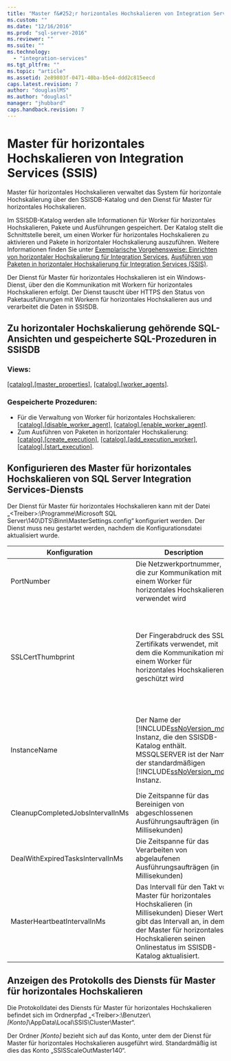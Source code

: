 ```yaml
---
title: "Master f&#252;r horizontales Hochskalieren von Integration Services (SSIS) | Microsoft Docs"
ms.custom: ""
ms.date: "12/16/2016"
ms.prod: "sql-server-2016"
ms.reviewer: ""
ms.suite: ""
ms.technology: 
  - "integration-services"
ms.tgt_pltfrm: ""
ms.topic: "article"
ms.assetid: 2e89803f-0471-40ba-b5e4-ddd2c815eecd
caps.latest.revision: 7
author: "douglaslMS"
ms.author: "douglasl"
manager: "jhubbard"
caps.handback.revision: 7
---
```

# Master f&#252;r horizontales Hochskalieren von Integration Services (SSIS)
Master für horizontales Hochskalieren verwaltet das System für horizontale Hochskalierung über den SSISDB-Katalog und den Dienst für Master für horizontales Hochskalieren. 

Im SSISDB-Katalog werden alle Informationen für Worker für horizontales Hochskalieren, Pakete und Ausführungen gespeichert. Der Katalog stellt die Schnittstelle bereit, um einen Worker für horizontales Hochskalieren zu aktivieren und Pakete in horizontaler Hochskalierung auszuführen. Weitere Informationen finden Sie unter [Exemplarische Vorgehensweise: Einrichten von horizontaler Hochskalierung für Integration Services](../integration-services/walkthrough-set-up-integration-services-scale-out.md), [Ausführen von Paketen in horizontaler Hochskalierung für Integration Services (SSIS)](../integration-services/run-packages-in-integration-services-ssis-scale-out.md).

Der Dienst für Master für horizontales Hochskalieren ist ein Windows-Dienst, über den die Kommunikation mit Workern für horizontales Hochskalieren erfolgt. Der Dienst tauscht über HTTPS den Status von Paketausführungen mit Workern für horizontales Hochskalieren aus und verarbeitet die Daten in SSISDB. 

## <a name="scale-out-related-sql-views-and-stored-procdures-in-ssisdb"></a>Zu horizontaler Hochskalierung gehörende SQL-Ansichten und gespeicherte SQL-Prozeduren in SSISDB

### <a name="views"></a>Views:
[[catalog].[master_properties]](../integration-services/system-views/catalog-master-properties-ssisdb-database.md), [[catalog].[worker_agents]](../integration-services/system-views/catalog-worker-agents-ssisdb-database.md).
### <a name="stored-procedures"></a>Gespeicherte Prozeduren:

- Für die Verwaltung von Worker für horizontales Hochskalieren:  
 [[catalog].[disable_worker_agent]](../integration-services/system-stored-procedures/catalog-disable-worker-agent-ssisdb-database.md), [[catalog].[enable_worker_agent]](../integration-services/system-stored-procedures/catalog-enable-worker-agent-ssisdb-database.md).
- Zum Ausführen von Paketen in horizontaler Hochskalierung:   
[[catalog].[create_execution]](../integration-services/system-stored-procedures/catalog-create-execution-ssisdb-database.md), [[catalog].[add_execution_worker]](../integration-services/system-stored-procedures/catalog-add-execution-worker-ssisdb-database.md), [[catalog].[start_execution]](../integration-services/system-stored-procedures/catalog-start-execution-ssisdb-database.md).   

## <a name="configure-sql-server-integration-services-scale-out-master-service"></a>Konfigurieren des Master für horizontales Hochskalieren von SQL Server Integration Services-Diensts
Der Dienst für Master für horizontales Hochskalieren kann mit der Datei „\<Treiber\>:\Programme\Microsoft SQL Server\140\DTS\Binn\MasterSettings.config“ konfiguriert werden. Der Dienst muss neu gestartet werden, nachdem die Konfigurationsdatei aktualisiert wurde.


Konfiguration  |Description  |Standardwert  
---------|---------|---------
PortNumber|Die Netzwerkportnummer, die zur Kommunikation mit einem Worker für horizontales Hochskalieren verwendet wird|8391         
SSLCertThumbprint|Der Fingerabdruck des SSL-Zertifikats verwendet, mit dem die Kommunikation mit einem Worker für horizontales Hochskalieren geschützt wird|Der Fingerabdruck des SSL-Zertifikats, das bei der Installation von Worker für horizontales Hochskalieren angegeben wurde         
InstanceName|Der Name der [!INCLUDE[ssNoVersion_md](../includes/ssnoversion-md.md)]-Instanz, die den SSISDB-Katalog enthält. MSSQLSERVER ist der Name der standardmäßigen [!INCLUDE[ssNoVersion_md](../includes/ssnoversion-md.md)]-Instanz. |Der Name der SQL Server-Instanz, die mit dem der Master für horizontales Hochskalieren installiert wurde         
CleanupCompletedJobsIntervalInMs|Die Zeitspanne für das Bereinigen von abgeschlossenen Ausführungsaufträgen (in Millisekunden)|43200000         
DealWithExpiredTasksIntervalInMs|Die Zeitspanne für das Verarbeiten von abgelaufenen Ausführungsaufträgen (in Millisekunden)|300000
MasterHeartbeatIntervalInMs|Das Intervall für den Takt von Master für horizontales Hochskalieren (in Millisekunden) Dieser Wert gibt das Intervall an, in dem der Master für horizontales Hochskalieren seinen Onlinestatus im SSISDB-Katalog aktualisiert.|30000        

## <a name="view-scale-out-master-service-log"></a>Anzeigen des Protokolls des Diensts für Master für horizontales Hochskalieren
Die Protokolldatei des Diensts für Master für horizontales Hochskalieren befindet sich im Ordnerpfad „\<Treiber\>:\Benutzer\\*[Konto]*\AppData\Local\SSIS\Cluster\Master“. 

Der Ordner *[Konto]* bezieht sich auf das Konto, unter dem der Dienst für Master für horizontales Hochskalieren ausgeführt wird. Standardmäßig ist dies das Konto „SSISScaleOutMaster140“.